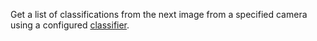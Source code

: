 Get a list of classifications from the next image from a specified camera using a configured [classifier](/operate/reference/services/vision/#classifications).
